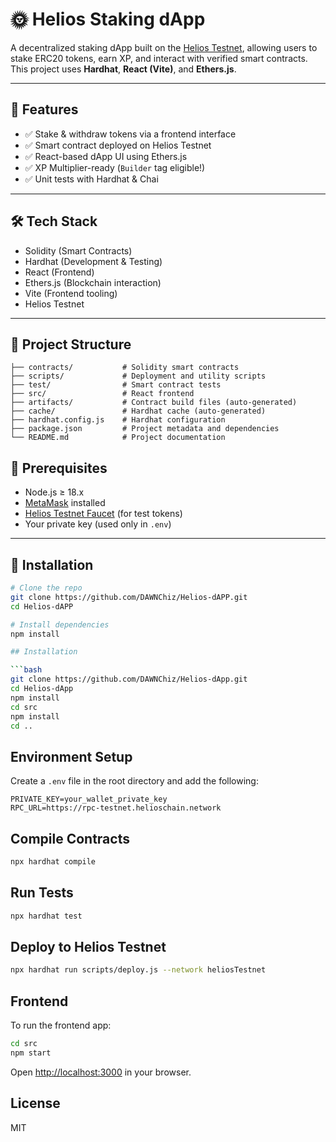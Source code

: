 # 🌞 Helios Staking dApp

A decentralized staking dApp built on the [Helios Testnet](https://testnet.helioschain.network), allowing users to stake ERC20 tokens, earn XP, and interact with verified smart contracts. This project uses **Hardhat**, **React (Vite)**, and **Ethers.js**.

---

## 🚀 Features

- ✅ Stake & withdraw tokens via a frontend interface
- ✅ Smart contract deployed on Helios Testnet
- ✅ React-based dApp UI using Ethers.js
- ✅ XP Multiplier-ready (`Builder` tag eligible!)
- ✅ Unit tests with Hardhat & Chai

---

## 🛠 Tech Stack

- Solidity (Smart Contracts)
- Hardhat (Development & Testing)
- React (Frontend)
- Ethers.js (Blockchain interaction)
- Vite (Frontend tooling)
- Helios Testnet

---

## 📁 Project Structure

```
├── contracts/           # Solidity smart contracts
├── scripts/             # Deployment and utility scripts
├── test/                # Smart contract tests
├── src/                 # React frontend
├── artifacts/           # Contract build files (auto-generated)
├── cache/               # Hardhat cache (auto-generated)
├── hardhat.config.js    # Hardhat configuration
├── package.json         # Project metadata and dependencies
└── README.md            # Project documentation
```

## 🧾 Prerequisites

- Node.js ≥ 18.x
- [MetaMask](https://metamask.io/) installed
- [Helios Testnet Faucet](https://faucet.helioschain.network) (for test tokens)
- Your private key (used only in `.env`)

---

## 🔧 Installation

```bash
# Clone the repo
git clone https://github.com/DAWNChiz/Helios-dAPP.git
cd Helios-dAPP

# Install dependencies
npm install

## Installation

```bash
git clone https://github.com/DAWNChiz/Helios-dApp.git
cd Helios-dApp
npm install
cd src
npm install
cd ..
```

## Environment Setup

Create a `.env` file in the root directory and add the following:

```
PRIVATE_KEY=your_wallet_private_key
RPC_URL=https://rpc-testnet.helioschain.network
```

## Compile Contracts

```bash
npx hardhat compile
```

## Run Tests

```bash
npx hardhat test
```

## Deploy to Helios Testnet

```bash
npx hardhat run scripts/deploy.js --network heliosTestnet
```

## Frontend

To run the frontend app:

```bash
cd src
npm start
```

Open [http://localhost:3000](http://localhost:3000) in your browser.

## License

MIT